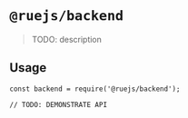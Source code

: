 # `@ruejs/backend`

> TODO: description

## Usage

```
const backend = require('@ruejs/backend');

// TODO: DEMONSTRATE API
```
